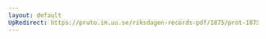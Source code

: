 ```yaml
---
layout: default
UpRedirect: https://pruto.im.uu.se/riksdagen-records-pdf/1875/prot-1875--ak--042/prot-1875--ak--042_014.pdf
---
```

